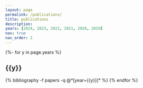 ```yaml
---
layout: page
permalink: /publications/
title: publications
description: 
years: [2024, 2023, 2022, 2021, 2020, 2019]
nav: true
nav_order: 2
---
```

<!-- _pages/publications.md -->
<div class="publications">

{%- for y in page.years %}
  <h2 class="year">{{y}}</h2>
  {% bibliography -f papers -q @*[year={{y}}]* %}
{% endfor %}

</div>
